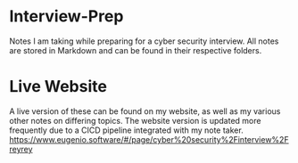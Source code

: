 # Interview-Prep
Notes I am taking while preparing for a cyber security interview.  All notes are stored in Markdown and can be found in their respective folders. 

# Live Website 
A live version of these can be found on my website, as well as my various other notes on differing topics. The website version is updated more frequently due to a CICD pipeline integrated with my note taker. 
https://www.eugenio.software/#/page/cyber%20security%2Finterview%2Freyrey
